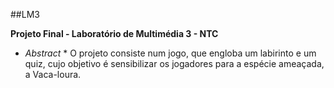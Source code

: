 ##LM3

**Projeto Final - Laboratório de Multimédia 3 - NTC**
* *Abstract* *
O projeto consiste num jogo, que engloba um labirinto e um quiz, cujo objetivo é sensibilizar os jogadores para a espécie ameaçada, a Vaca-loura. 
